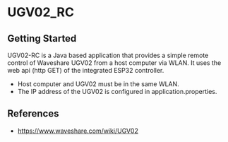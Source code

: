 # UGV02_RC
## Getting Started
UGV02-RC is a Java based application that provides a simple remote control of Waveshare UGV02 from
a host computer via WLAN. It uses the web api (http GET) of the integrated ESP32 controller.

* Host computer and UGV02 must be in the same WLAN.
* The IP address of the UGV02 is configured in application.properties.

## References
* https://www.waveshare.com/wiki/UGV02